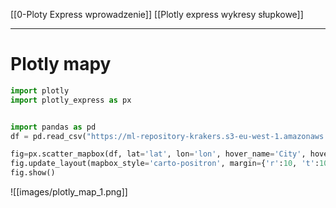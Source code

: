 [[0-Ploty Express wprowadzenie]]
[[Plotly express wykresy słupkowe]]

---

# Plotly mapy
```py
import plotly
import plotly_express as px


import pandas as pd
df = pd.read_csv("https://ml-repository-krakers.s3-eu-west-1.amazonaws.com/plotly-course/us-cities-top-1k.csv")

```

```py
fig=px.scatter_mapbox(df, lat='lat', lon='lon', hover_name='City', hover_data=['State', 'Population'], zoom=3)
fig.update_layout(mapbox_style='carto-positron', margin={'r':10, 't':10, 'l':10, 'b':10})
fig.show()
```

![[images/plotly_map_1.png]]




